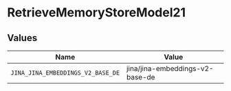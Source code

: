 # RetrieveMemoryStoreModel21


## Values

| Name                              | Value                             |
| --------------------------------- | --------------------------------- |
| `JINA_JINA_EMBEDDINGS_V2_BASE_DE` | jina/jina-embeddings-v2-base-de   |